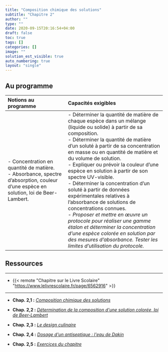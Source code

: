 ```yaml
---
title: "Composition chimique des solutions"
subtitle: "Chapitre 2"
author: ""
type: ""
date: 2020-09-15T20:16:54+04:00
draft: false
toc: true
tags: []
categories: []
image: ""
solution_est_visible: true
auto_numbering: true
layout: "single"
---
```


## Au programme

| Notions au programme | Capacités exigibles |
|:---|:---|
| - Concentration en quantité de matière. <br />- Absorbance, spectre d’absorption, couleur d’une espèce en solution, loi de Beer-Lambert.    |  - Déterminer la quantité de matière de chaque espèce dans un mélange (liquide ou solide) à partir de sa composition. <br />- Déterminer la quantité de matière d’un soluté à partir de sa concentration en masse ou en quantité de matière et du volume de solution. <br />- Expliquer ou prévoir la couleur d’une espèce en solution à partir de son spectre UV-visible. <br />- Déterminer la concentration d’un soluté à partir de données expérimentales relatives à l’absorbance de solutions de concentrations connues. <br />- *Proposer et mettre en œuvre un protocole pour réaliser une gamme étalon et déterminer la concentration d’une espèce colorée en solution par des mesures d’absorbance. Tester les limites d’utilisation du protocole.*    |

## Ressources

----
- {{< remote "Chapitre sur le Livre Scolaire" "https://www.lelivrescolaire.fr/page/6562916" >}}
----

- **Chap. 2,1 :** [*Composition chimique des solutions*](1-composition-chimique-solutions)

- **Chap. 2,2 :** [*Détermination de la composition d'une solution colorée, loi de Beer-Lambert*](2-beer-lambert)

- **Chap. 2,3 :** [*Le design culinaire*](3-design-culinaire)

- **Chap. 2,4 :** [*Dosage d'un antiseptique : l'eau de Dakin*](4-eau-dakin)

- **Chap. 2,5 :** [*Exercices du chapitre*](5-exercices)

